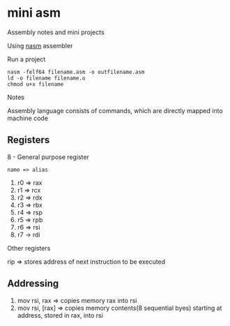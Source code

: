 # mini asm

Assembly notes and mini projects

Using [nasm](https://www.nasm.us/docs.php) assembler

Run a project

```
nasm -felf64 filename.asm -o outfilename.asm
ld -o filename filename.o
chmod u+x filename
```

Notes

Assembly language consists of commands, which are directly mapped into machine code

## Registers

8 - General purpose register

    name => alias
1. r0 => rax
2. r1 => rcx
3. r2 => rdx 
4. r3 => rbx
5. r4 => rsp
6. r5 => rpb
7. r6 => rsi
8. r7 -> rdi

Other registers

rip => stores address of next instruction to be executed


## Addressing

1. mov rsi, rax => copies memory rax into rsi
2. mov rsi, [rax] => copies memory contents(8 sequential byes) starting at address, stored in rax, into rsi 

